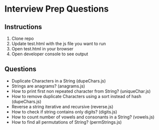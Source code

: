 # Interview Prep Questions

## Instructions
1. Clone repo
2. Update test.html with the js file you want to run
3. Open test.html in your browser
4. Open developer console to see output

## Questions
* Duplicate Characters in a String (dupeChars.js)
* Strings are anagrams? (anagrams.js)
* How to print first non repeated character from String? (uniqueChar.js)
* How to remove duplicate Characters using a sort instead of hash (dupeChars.js)
* Reverse a string iterative and recursive (reverse.js)
* How to check if string contains only digits? (digits.js)
* How to count number of vowels and consonants in a String? (vowels.js)
* How to find all permutations of String? (permStrings.js)